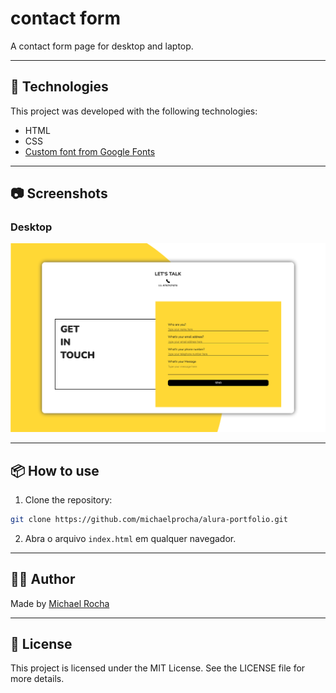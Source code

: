 # contact form
A contact form page for desktop and laptop.

---

## 🚀 Technologies

This project was developed with the following technologies:

- HTML
- CSS
- [Custom font from Google Fonts](https://fonts.google.com/) 

---

## 📷 Screenshots

### Desktop
![screenshot-desktop](index.png)

---

## 📦 How to use

1. Clone the repository:
```bash
git clone https://github.com/michaelprocha/alura-portfolio.git
```
2. Abra o arquivo `index.html` em qualquer navegador.

---

## 👨‍💻 Author

Made by [Michael Rocha](https://github.com/michaelprocha)

---

## 📄 License

This project is licensed under the MIT License. See the LICENSE file for more details.
